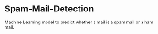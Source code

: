# Spam-Mail-Detection
Machine Learning model to predict whether a mail is a spam mail or a ham mail.
